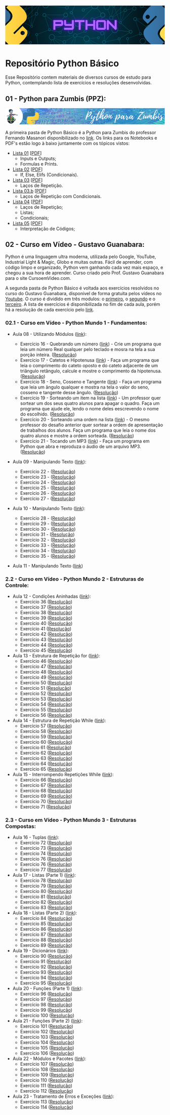 ![](https://github.com/GabrielTrentino/Python_Basico/blob/main/00%20-%20Imagens/00%20-%20Python.png?raw=true)
# Repositório Python Básico
Esse Repositório contem materiais de diversos cursos de estudo para Python, contemplando lista de exercícios e resoluções desenvolvidas.


## 01 - Python para Zumbis (PPZ):
![](https://github.com/GabrielTrentino/Python_Basico/blob/main/00%20-%20Imagens/01%20-%20Python%20Zumbis.png)

A primeira pasta de Python Básico é a Python para Zumbis do professor Fernando Masanori disponibilizado no [link](https://www.pycursos.com/python-para-zumbis/). Os links para os Notebooks e PDF's estão logo à baixo juntamente com os tópicos vistos:

* [Lista 01](https://github.com/GabrielTrentino/Python_Basico/blob/main/PythonZumbis/PPZ_01.ipynb) [[PDF](https://github.com/GabrielTrentino/Python_Basico/blob/main/01%20-%20Python%20para%20Zumbis/Lista%2001.pdf)]
    * Inputs e Outputs;
    * Formulas e Prints.
* [Lista 02](https://github.com/GabrielTrentino/Python_Basico/blob/main/PythonZumbis/PPZ_02.ipynb) [[PDF](https://github.com/GabrielTrentino/Python_Basico/blob/main/01%20-%20Python%20para%20Zumbis/Lista%2002.pdf)]
    * If, Else, Elifs (Condicionais).
* [Lista 03](https://github.com/GabrielTrentino/Python_Basico/blob/main/PythonZumbis/PPZ_03.ipynb) [[PDF](https://github.com/GabrielTrentino/Python_Basico/blob/main/01%20-%20Python%20para%20Zumbis/Lista%2003.pdf)]
    * Laços de Repetição.
* [Lista 03.b](https://github.com/GabrielTrentino/Python_Basico/blob/main/PythonZumbis/PPZ_03_Lista_b.ipynb) [[PDF](https://github.com/GabrielTrentino/Python_Basico/blob/main/01%20-%20Python%20para%20Zumbis/Lista%2003-b.pdf)]
    * Laços de Repetição com Condicionais.
* [Lista 04](https://github.com/GabrielTrentino/Python_Basico/blob/main/PythonZumbis/PPZ_04.ipynb) [[PDF](https://github.com/GabrielTrentino/Python_Basico/blob/main/01%20-%20Python%20para%20Zumbis/Lista%2004.pdf)]
    * Laços de Repetição;
    * Listas;
    * Condicionais;
* [Lista 05](https://github.com/GabrielTrentino/Python_Basico/blob/main/PythonZumbis/PPZ_05.ipynb) [[PDF](https://github.com/GabrielTrentino/Python_Basico/blob/main/01%20-%20Python%20para%20Zumbis/Lista%2005.pdf)]
    * Interpretação de Códigos;

## 02 - Curso em Vídeo - Gustavo Guanabara:

Python é uma linguagem ultra moderna, utilizada pelo Google, YouTube, Industrial Light & Magic, Globo e muitas outras. Fácil de aprender, com código limpo e organizado, Python vem ganhando cada vez mais espaço, e chegou a sua hora de aprender. Curso criado pelo Prof. Gustavo Guanabara para o site CursoemVideo.com.

A segunda pasta de Python Básico é voltada aos exercícios resolvidos no curso do Gustavo Guanabara, disponível de forma gratuita pelos vídeos no [Youtube](https://www.youtube.com/c/CursoemV%C3%ADdeo/playlists?view=1&sort=dd&shelf_id=0). O curso é dividido em três modulos: o [primeiro](https://www.youtube.com/playlist?list=PLHz_AreHm4dlKP6QQCekuIPky1CiwmdI6), o [segundo](https://www.youtube.com/watch?v=nJkVHusJp6E&list=PLHz_AreHm4dk_nZHmxxf_J0WRAqy5Czye) e o [terceiro](https://www.youtube.com/watch?v=nIHq1MtJaKs&list=PLHz_AreHm4dm6wYOIW20Nyg12TAjmMGT-). A lista de exercícios é disponibilizada no fim de cada aula, porém há a resolução de cada exercício pelo [link](https://www.youtube.com/watch?v=nIHq1MtJaKs&list=PLHz_AreHm4dm6wYOIW20Nyg12TAjmMGT-).


### 02.1 - Curso em Vídeo - Python Mundo 1 - Fundamentos:

* Aula 08 - Utilizando Módulos ([link](https://www.youtube.com/watch?v=oOUyhGNib2Q&list=PLHz_AreHm4dlKP6QQCekuIPky1CiwmdI6&index=24)):
   * Exercício 16 - Quebrando um número ([link](https://www.youtube.com/watch?v=-iSbDpl5Jhw&list=PLHz_AreHm4dlKP6QQCekuIPky1CiwmdI6&index=25)) - Crie um programa que leia um número Real qualquer pelo teclado e mosra na tela a sua porção inteira. ([Resolução](https://github.com/GabrielTrentino/Python_Basico/blob/main/02%20-%20Curso%20Em%20Video/Aula%2008/E%20-%20016.py))
   * Exercício 17 - Catetos e Hipotenusa ([link](https://www.youtube.com/watch?v=vmPW9iWsYkY&list=PLHz_AreHm4dlKP6QQCekuIPky1CiwmdI6&index=26)) - Faça um programa que leia o comprimento do cateto oposto e do cateto adjacente de um triângulo retângulo, calcule e mostre o comprimento da hipotenusa. ([Resolução](https://github.com/GabrielTrentino/Python_Basico/blob/main/02%20-%20Curso%20Em%20Video/Aula%2008/E%20-%20017.py))
   * Exercício 18 - Seno, Cosseno e Tangente ([link](https://www.youtube.com/watch?v=9GvsphwW26k&list=PLHz_AreHm4dlKP6QQCekuIPky1CiwmdI6&index=28)) - Faça um programa que leia um ângulo qualquer e mostra na tela o valor do seno, cosseno e tangente desse ângulo. ([Resolução](https://github.com/GabrielTrentino/Python_Basico/blob/main/02%20-%20Curso%20Em%20Video/Aula%2008/E%20-%20018.py))
   * Exercício 19 - Sorteando um item na lista ([link](https://www.youtube.com/watch?v=_Nk02-mfB5I&list=PLHz_AreHm4dlKP6QQCekuIPky1CiwmdI6&index=29)) - Um professor quer sortear um dos seus quatro alunos para apagar o quadro. Faça um programa que ajude ele, lendo o nome deles eescrevendo o nome do escolhido. ([Resolução](https://github.com/GabrielTrentino/Python_Basico/blob/main/02%20-%20Curso%20Em%20Video/Aula%2008/E%20-%20019.py))
   * Exercício 20 - Sorteando uma ordem na lista ([link](https://www.youtube.com/watch?v=OPh0nngbBSY&list=PLHz_AreHm4dlKP6QQCekuIPky1CiwmdI6&index=30)) - O mesmo professor do desafio anterior quer sortear a ordem de apresentação de trabalhos dos alunos. Faça um programa que leia o nome dos quatro alunos e mostre a ordem sorteada. ([Resolução](https://github.com/GabrielTrentino/Python_Basico/blob/main/02%20-%20Curso%20Em%20Video/Aula%2008/E%20-%20020.py))
   * Exercício 21 - Tocando um MP3 ([link](https://www.youtube.com/watch?v=9FiEji_fzvk&list=PLHz_AreHm4dlKP6QQCekuIPky1CiwmdI6&index=31)) - Faça um programa em Python que abra e reproduza o áudio de um arquivo MP3. ([Resolução](https://github.com/GabrielTrentino/Python_Basico/blob/main/02%20-%20Curso%20Em%20Video/Aula%2008/E%20-%20021.py))

* Aula 09 - Manipulando Texto ([link](https://www.youtube.com/watch?v=a7DH88vk2Sk&list=PLHz_AreHm4dlKP6QQCekuIPky1CiwmdI6&index=31)):
   * Exercício 22 - ([Resolução](https://github.com/GabrielTrentino/Python_Basico/blob/main/02%20-%20Curso%20Em%20Video/Aula%2009/E%20-%20022.py))
   * Exercício 23 - ([Resolução](https://github.com/GabrielTrentino/Python_Basico/blob/main/02%20-%20Curso%20Em%20Video/Aula%2009/E%20-%20023.py))
   * Exercício 24 - ([Resolução](https://github.com/GabrielTrentino/Python_Basico/blob/main/02%20-%20Curso%20Em%20Video/Aula%2009/E%20-%20024.py))
   * Exercício 25 - ([Resolução](https://github.com/GabrielTrentino/Python_Basico/blob/main/02%20-%20Curso%20Em%20Video/Aula%2009/E%20-%20025.py))
   * Exercício 26 - ([Resolução](https://github.com/GabrielTrentino/Python_Basico/blob/main/02%20-%20Curso%20Em%20Video/Aula%2009/E%20-%20026.py))
   * Exercício 27 - ([Resolução](https://github.com/GabrielTrentino/Python_Basico/blob/main/02%20-%20Curso%20Em%20Video/Aula%2009/E%20-%20027.py))
   
* Aula 10 - Manipulando Texto ([link](https://www.youtube.com/watch?v=K10u3XIf1-Q&list=PLHz_AreHm4dlKP6QQCekuIPky1CiwmdI6&index=38)):
   * Exercício 28 - ([Resolução](https://github.com/GabrielTrentino/Python_Basico/blob/main/02%20-%20Curso%20Em%20Video/Aula%2010/E%20-%20028.py))
   * Exercício 29 - ([Resolução](https://github.com/GabrielTrentino/Python_Basico/blob/main/02%20-%20Curso%20Em%20Video/Aula%2010/E%20-%20029.py))
   * Exercício 30 - ([Resolução](https://github.com/GabrielTrentino/Python_Basico/blob/main/02%20-%20Curso%20Em%20Video/Aula%2010/E%20-%20030.py))
   * Exercício 31 - ([Resolução](https://github.com/GabrielTrentino/Python_Basico/blob/main/02%20-%20Curso%20Em%20Video/Aula%2010/E%20-%20031.py))
   * Exercício 32 - ([Resolução](https://github.com/GabrielTrentino/Python_Basico/blob/main/02%20-%20Curso%20Em%20Video/Aula%2010/E%20-%20032.py))
   * Exercício 33 - ([Resolução](https://github.com/GabrielTrentino/Python_Basico/blob/main/02%20-%20Curso%20Em%20Video/Aula%2010/E%20-%20033.py))
   * Exercício 34 - ([Resolução](https://github.com/GabrielTrentino/Python_Basico/blob/main/02%20-%20Curso%20Em%20Video/Aula%2010/E%20-%20034.py))
   * Exercício 35 - ([Resolução](https://github.com/GabrielTrentino/Python_Basico/blob/main/02%20-%20Curso%20Em%20Video/Aula%2010/E%20-%20035.py))
   
* Aula 11 - Manipulando Texto ([link](https://www.youtube.com/watch?v=0hBIhkcA8O8&list=PLHz_AreHm4dlKP6QQCekuIPky1CiwmdI6&index=47))

### 2.2 - Curso em Vídeo - Python Mundo 2 - Estruturas de Controle:

* Aula 12 - Condições Aninhadas ([link](https://www.youtube.com/watch?v=j9bYDjaAYzw&list=PLHz_AreHm4dk_nZHmxxf_J0WRAqy5Czye&index=2)):
   * Exercício 36 ([Resolução]())
   * Exercício 37 ([Resolução]())
   * Exercício 38 ([Resolução]())
   * Exercício 39 ([Resolução]())
   * Exercício 40 ([Resolução]())
   * Exercício 41 ([Resolução]())
   * Exercício 42 ([Resolução]())
   * Exercício 43 ([Resolução]())
   * Exercício 44 ([Resolução]())
   * Exercício 45 ([Resolução]())
* Aula 13 - Estrutura de Repetição for ([link](https://www.youtube.com/watch?v=cL4YDtFnCt4&list=PLHz_AreHm4dk_nZHmxxf_J0WRAqy5Czye&index=13)):
   * Exercício 46 ([Resolução]())
   * Exercício 47 ([Resolução]())
   * Exercício 48 ([Resolução]())
   * Exercício 49 ([Resolução]())
   * Exercício 50 ([Resolução]())
   * Exercício 51 ([Resolução]())
   * Exercício 52 ([Resolução]())
   * Exercício 53 ([Resolução]())
   * Exercício 54 ([Resolução]())
   * Exercício 55 ([Resolução]())
   * Exercício 56 ([Resolução]())
* Aula 14 - Estrutura de Repetição While ([link](https://www.youtube.com/watch?v=LH6OIn2lBaI&list=PLHz_AreHm4dk_nZHmxxf_J0WRAqy5Czye&index=25)):
   * Exercício 57 ([Resolução]())
   * Exercício 58 ([Resolução]())
   * Exercício 59 ([Resolução]())
   * Exercício 60 ([Resolução]())
   * Exercício 61 ([Resolução]())
   * Exercício 62 ([Resolução]())
   * Exercício 63 ([Resolução]())
   * Exercício 64 ([Resolução]())
   * Exercício 65 ([Resolução]())
* Aula 15 - Interrompendo Repetições While ([link](https://www.youtube.com/watch?v=1OFp_-R2B2A&list=PLHz_AreHm4dk_nZHmxxf_J0WRAqy5Czye&index=35)):
   * Exercício 66 ([Resolução]())
   * Exercício 67 ([Resolução]())
   * Exercício 68 ([Resolução]())
   * Exercício 69 ([Resolução]())
   * Exercício 70 ([Resolução]())
   * Exercício 71 ([Resolução]())   

### 2.3 - Curso em Vídeo - Python Mundo 3 - Estruturas Compostas:

* Aula 16 - Tuplas ([link](https://www.youtube.com/watch?v=0LB3FSfjvao&list=PLHz_AreHm4dksnH2jVTIVNviIMBVYyFnH&index=1)):
   * Exercício 72 ([Resolução]())
   * Exercício 73 ([Resolução]())
   * Exercício 74 ([Resolução]())
   * Exercício 76 ([Resolução]())
   * Exercício 76 ([Resolução]())
   * Exercício 77 ([Resolução]())
* Aula 17 - Listas (Parte 1) ([link](https://www.youtube.com/watch?v=N1hTsbW50eM&list=PLHz_AreHm4dksnH2jVTIVNviIMBVYyFnH&index=8)):
   * Exercício 78 ([Resolução]())
   * Exercício 79 ([Resolução]())
   * Exercício 80 ([Resolução]())
   * Exercício 81 ([Resolução]())
   * Exercício 82 ([Resolução]())
   * Exercício 83 ([Resolução]())
* Aula 18 - Listas (Parte 2) ([link](https://www.youtube.com/watch?v=YV_JQmZNFsk&list=PLHz_AreHm4dksnH2jVTIVNviIMBVYyFnH&index=15)):
   * Exercício 84 ([Resolução]())
   * Exercício 85 ([Resolução]())
   * Exercício 86 ([Resolução]())
   * Exercício 87 ([Resolução]())
   * Exercício 88 ([Resolução]())
   * Exercício 89 ([Resolução]())
* Aula 19 - Dicionários ([link](https://www.youtube.com/watch?v=ZWj8o692qGY&list=PLHz_AreHm4dksnH2jVTIVNviIMBVYyFnH&index=22)):
   * Exercício 90 ([Resolução]())
   * Exercício 91 ([Resolução]())
   * Exercício 92 ([Resolução]())
   * Exercício 93 ([Resolução]())
   * Exercício 94 ([Resolução]())
   * Exercício 95 ([Resolução]())
* Aula 20 - Funções (Parte 1) ([link](https://www.youtube.com/watch?v=ezfr9d7wd_k&list=PLHz_AreHm4dksnH2jVTIVNviIMBVYyFnH&index=29)):
   * Exercício 96 ([Resolução]())
   * Exercício 97 ([Resolução]())
   * Exercício 98 ([Resolução]())
   * Exercício 99 ([Resolução]())
   * Exercício 100 ([Resolução]())
* Aula 21 - Funções (Parte 2) ([link](https://www.youtube.com/watch?v=etjJ_4Eqrk8&list=PLHz_AreHm4dksnH2jVTIVNviIMBVYyFnH&index=35)):
   * Exercício 101 ([Resolução]())
   * Exercício 102 ([Resolução]())
   * Exercício 103 ([Resolução]())
   * Exercício 104 ([Resolução]())
   * Exercício 105 ([Resolução]())
   * Exercício 106 ([Resolução]())
* Aula 22 - Módulos e Pacotes ([link](https://www.youtube.com/watch?v=s3r8_Aug4y8&list=PLHz_AreHm4dksnH2jVTIVNviIMBVYyFnH&index=42)):
   * Exercício 107 ([Resolução]())
   * Exercício 108 ([Resolução]())
   * Exercício 109 ([Resolução]())
   * Exercício 110 ([Resolução]())
   * Exercício 111 ([Resolução]())
   * Exercício 112 ([Resolução]())
* Aula 23 - Tratamento de Erros e Exceções ([link](https://www.youtube.com/watch?v=xz2B3bfNjEk&list=PLHz_AreHm4dksnH2jVTIVNviIMBVYyFnH&index=48)):
   * Exercício 113 ([Resolução]())
   * Exercício 114 ([Resolução]())
